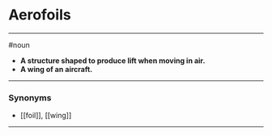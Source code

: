 # Aerofoils
---
#noun
- **A structure shaped to produce lift when moving in air.**
- **A wing of an aircraft.**
---
### Synonyms
- [[foil]], [[wing]]
---
